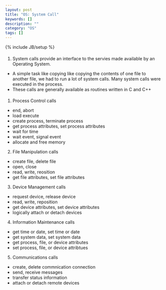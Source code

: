 ```yaml
---
layout: post
title: "OS: System Call"
keywords: []
description: ""
category: "OS"
tags: []
---
```

{% include JB/setup %}

####
1. System calls provide an interface to the servies made available by an
   Operating System.
- A simple task like copying like copying the contents of one file to another
  file, we had to run a lot of system calls. Many system calls were executed in
  the process.
- These calls are generally available as routines written in C and C++

####
1. Process Control calls
- end, abort
- load execute
- create process, terminate process
- get process attributes, set process attributes
- wait for time
- wait event, signal event
- allocate and free memory

2. File Manipulation calls
- create file, delete file
- open, close
- read, write, reosition
- get file attributes, set file attributes
3. Device Management calls
- request device, release device
- read, write, reposition
- get device attributes, set device attributes
- logically attach or detach devices

4. Information Maintenance calls
- get time or date, set time or date
- get system data, set system data
- get process, file, or device attributes
- set process, file, or device attribtues

5. Communications calls
- create, delete commnication connection
- send, receive messages
- transfer status information
- attach or detach remote devices
